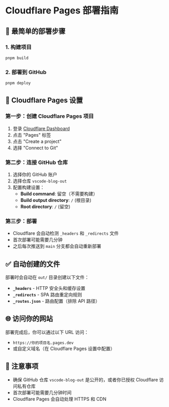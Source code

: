 # Cloudflare Pages 部署指南

## 🚀 最简单的部署步骤

### 1. 构建项目

```bash
pnpm build
```

### 2. 部署到 GitHub

```bash
pnpm deploy
```

## 🔧 Cloudflare Pages 设置

### 第一步：创建 Cloudflare Pages 项目

1. 登录 [Cloudflare Dashboard](https://dash.cloudflare.com/)
2. 点击 "Pages" 标签
3. 点击 "Create a project"
4. 选择 "Connect to Git"

### 第二步：连接 GitHub 仓库

1. 选择你的 GitHub 账户
2. 选择仓库 `vscode-blog-out`
3. 配置构建设置：
   - **Build command**: 留空（不需要构建）
   - **Build output directory**: `/` (根目录)
   - **Root directory**: `/` (留空)

### 第三步：部署

- Cloudflare 会自动检测 `_headers` 和 `_redirects` 文件
- 首次部署可能需要几分钟
- 之后每次推送到 `main` 分支都会自动重新部署

## ✅ 自动创建的文件

部署时会自动在 `out/` 目录创建以下文件：

- **`_headers`** - HTTP 安全头和缓存设置
- **`_redirects`** - SPA 路由重定向规则
- **`_routes.json`** - 路由配置（排除 API 路径）

## 🌐 访问你的网站

部署完成后，你可以通过以下 URL 访问：

- `https://你的项目名.pages.dev`
- 或自定义域名（在 Cloudflare Pages 设置中配置）

## 📝 注意事项

- 确保 GitHub 仓库 `vscode-blog-out` 是公开的，或者你已授权 Cloudflare 访问私有仓库
- 首次部署可能需要几分钟时间
- Cloudflare Pages 会自动处理 HTTPS 和 CDN
